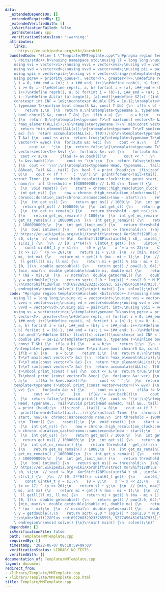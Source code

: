 ```yaml
---
data:
  _extendedDependsOn: []
  _extendedRequiredBy: []
  _extendedVerifiedWith: []
  _isVerificationFailed: false
  _pathExtension: cpp
  _verificationStatusIcon: ':warning:'
  attributes:
    links:
    - https://en.wikipedia.org/wiki/Xorshift
  bundledCode: "#line 1 \"Template/MMTemplate.cpp\"\n#pragma region template\n#include\
    \ <bits/stdc++.h>\nusing namespace std;\nusing ll = long long;\nusing vi = vector<int>;\n\
    using vvi = vector<vi>;\nusing vvvi = vector<vvi>;\nusing vd = vector<double>;\n\
    using vvd = vector<vd>;\nusing vvvd = vector<vvd>;\nusing pii = pair<int, int>;\n\
    using vpii = vector<pii>;\nusing vs = vector<string>;\ntemplate<typename T>\n\
    using pqrev = priority_queue<T, vector<T>, greater<T>>;\n#define rep(i, n) for(int\
    \ i = 0, i##_end = (n); i < i##_end; i++)\n#define repb(i, n) for(int i = (n)-1;\
    \ i >= 0; i--)\n#define repr(i, a, b) for(int i = (a), i##_end = (b); i < i##_end;\
    \ i++)\n#define reprb(i, a, b) for(int i = (b)-1, i##_end = (a); i >= i##_end;\
    \ i--)\n#define ALL(a) (a).begin(), (a).end()\n#define SZ(x) ((int)(x).size())\n\
    constexpr int INF = 1e9;\nconstexpr double EPS = 1e-12;\ntemplate<typename S,\
    \ typename T>\ninline bool chmax(S &a, const T &b) {\n  if(a < b) {\n    a = b;\n\
    \    return 1;\n  }\n  return 0;\n}\ntemplate<typename S, typename T>\ninline\
    \ bool chmin(S &a, const T &b) {\n  if(b < a) {\n    a = b;\n    return 1;\n \
    \ }\n  return 0;\n}\ntemplate<typename T>\nT max(const vector<T> &x) {\n  return\
    \ *max_element(ALL(x));\n}\ntemplate<typename T>\nT min(const vector<T> &x) {\n\
    \  return *min_element(ALL(x));\n}\ntemplate<typename T>\nT sum(const vector<T>\
    \ &x) {\n  return accumulate(ALL(x), T(0));\n}\n\ntemplate<typename T>\nbool print_(const\
    \ T &a) {\n  cout << a;\n  return true;\n}\ntemplate<typename T>\nbool print_(const\
    \ vector<T> &vec) {\n  for(auto &a: vec) {\n    cout << a;\n    if(&a != &vec.back())\n\
    \      cout << ' ';\n  }\n  return false;\n}\ntemplate<typename T>\nbool print_(const\
    \ vector<vector<T>> &vv) {\n  for(auto &v: vv) {\n    for(auto &a: v) {\n    \
    \  cout << a;\n      if(&a != &v.back())\n        cout << ' ';\n    }\n    if(&v\
    \ != &vv.back())\n      cout << '\\n';\n  }\n  return false;\n}\nvoid print()\
    \ {\n  cout << '\\n';\n}\ntemplate<typename Head, typename... Tail>\nvoid print(Head\
    \ &&head, Tail &&...tail) {\n  bool f = print_(head);\n  if(sizeof...(tail) !=\
    \ 0)\n    cout << (f ? ' ' : '\\n');\n  print(forward<Tail>(tail)...);\n}\n\n\
    struct Timer {\n  chrono::high_resolution_clock::time_point start, now;\n  chrono::nanoseconds\
    \ nano;\n  int threshold = 1930000000; // 1.93 s\n  Timer() {\n    reset();\n\
    \  }\n  void reset() {\n    start = chrono::high_resolution_clock::now();\n  }\n\
    \  int get_ns() {\n    now = chrono::high_resolution_clock::now();\n    nano =\
    \ chrono::duration_cast<chrono::nanoseconds>(now - start);\n    return nano.count();\n\
    \  }\n  int get_us() {\n    return get_ns() / 1000;\n  }\n  int get_ms() {\n \
    \   return get_ns() / 1000000;\n  }\n  int get_s() {\n    return get_ns() / 1000000000;\n\
    \  }\n  int get_ns_remain() {\n    return threshold - get_ns();\n  }\n  int get_us_remain()\
    \ {\n    return get_ns_remain() / 1000;\n  }\n  int get_ms_remain() {\n    return\
    \ get_ns_remain() / 1000000;\n  }\n  int get_s_remain() {\n    return get_ns_remain()\
    \ / 1000000000;\n  }\n  int get_limit_ms() {\n    return threshold / 1000000;\n\
    \  }\n  bool intime() {\n    return get_ns() <= threshold;\n  }\n} timer;\n\n\
    // https://en.wikipedia.org/wiki/Xorshift\nstruct XorShift128Plus {\n  uint64_t\
    \ s0, s1;\n  // seed != 0\n  XorShift128Plus(uint64_t s0_, uint64_t s1_): s0(s0_),\
    \ s1(s1_) {\n  }\n  // [0, 2**64)\n  uint64_t get() {\n    uint64_t x = s0;\n\
    \    const uint64_t y = s1;\n    s0 = y;\n    x ^= x << 23;\n    s1 = x ^ y ^\
    \ (x >> 17) ^ (y >> 26);\n    return s1 + y;\n  }\n  // [min, max]\n  int getint(int\
    \ mi, int ma) {\n    return mi + get() % (ma - mi + 1);\n  }\n  // [min, max]\n\
    \  ll getll(ll mi, ll ma) {\n    return mi + get() % (ma - mi + 1);\n  }\n  //\
    \ [0, 1)\n  double getdouble() {\n    return get() / pow(2.0, 64);\n  }\n  //\
    \ [min, max)\n  double getdouble(double mi, double ma) {\n    return mi + getdouble()\
    \ * (ma - mi);\n  }\n  // normal\n  double getnormal() {\n    double x = getdouble(),\
    \ y = getdouble();\n    return sqrt(-2.0 * log(x)) * cos(2.0 * M_PI * y);\n  }\n\
    };\n\nXorShift128Plus rnd(697268320233765593, 527745645107487933);\n\n#pragma\
    \ endregion\n\nvoid solve() {\n}\n\nint main() {\n  solve();\n}\n"
  code: "#pragma region template\n#include <bits/stdc++.h>\nusing namespace std;\n\
    using ll = long long;\nusing vi = vector<int>;\nusing vvi = vector<vi>;\nusing\
    \ vvvi = vector<vvi>;\nusing vd = vector<double>;\nusing vvd = vector<vd>;\nusing\
    \ vvvd = vector<vvd>;\nusing pii = pair<int, int>;\nusing vpii = vector<pii>;\n\
    using vs = vector<string>;\ntemplate<typename T>\nusing pqrev = priority_queue<T,\
    \ vector<T>, greater<T>>;\n#define rep(i, n) for(int i = 0, i##_end = (n); i <\
    \ i##_end; i++)\n#define repb(i, n) for(int i = (n)-1; i >= 0; i--)\n#define repr(i,\
    \ a, b) for(int i = (a), i##_end = (b); i < i##_end; i++)\n#define reprb(i, a,\
    \ b) for(int i = (b)-1, i##_end = (a); i >= i##_end; i--)\n#define ALL(a) (a).begin(),\
    \ (a).end()\n#define SZ(x) ((int)(x).size())\nconstexpr int INF = 1e9;\nconstexpr\
    \ double EPS = 1e-12;\ntemplate<typename S, typename T>\ninline bool chmax(S &a,\
    \ const T &b) {\n  if(a < b) {\n    a = b;\n    return 1;\n  }\n  return 0;\n\
    }\ntemplate<typename S, typename T>\ninline bool chmin(S &a, const T &b) {\n \
    \ if(b < a) {\n    a = b;\n    return 1;\n  }\n  return 0;\n}\ntemplate<typename\
    \ T>\nT max(const vector<T> &x) {\n  return *max_element(ALL(x));\n}\ntemplate<typename\
    \ T>\nT min(const vector<T> &x) {\n  return *min_element(ALL(x));\n}\ntemplate<typename\
    \ T>\nT sum(const vector<T> &x) {\n  return accumulate(ALL(x), T(0));\n}\n\ntemplate<typename\
    \ T>\nbool print_(const T &a) {\n  cout << a;\n  return true;\n}\ntemplate<typename\
    \ T>\nbool print_(const vector<T> &vec) {\n  for(auto &a: vec) {\n    cout <<\
    \ a;\n    if(&a != &vec.back())\n      cout << ' ';\n  }\n  return false;\n}\n\
    template<typename T>\nbool print_(const vector<vector<T>> &vv) {\n  for(auto &v:\
    \ vv) {\n    for(auto &a: v) {\n      cout << a;\n      if(&a != &v.back())\n\
    \        cout << ' ';\n    }\n    if(&v != &vv.back())\n      cout << '\\n';\n\
    \  }\n  return false;\n}\nvoid print() {\n  cout << '\\n';\n}\ntemplate<typename\
    \ Head, typename... Tail>\nvoid print(Head &&head, Tail &&...tail) {\n  bool f\
    \ = print_(head);\n  if(sizeof...(tail) != 0)\n    cout << (f ? ' ' : '\\n');\n\
    \  print(forward<Tail>(tail)...);\n}\n\nstruct Timer {\n  chrono::high_resolution_clock::time_point\
    \ start, now;\n  chrono::nanoseconds nano;\n  int threshold = 1930000000; // 1.93\
    \ s\n  Timer() {\n    reset();\n  }\n  void reset() {\n    start = chrono::high_resolution_clock::now();\n\
    \  }\n  int get_ns() {\n    now = chrono::high_resolution_clock::now();\n    nano\
    \ = chrono::duration_cast<chrono::nanoseconds>(now - start);\n    return nano.count();\n\
    \  }\n  int get_us() {\n    return get_ns() / 1000;\n  }\n  int get_ms() {\n \
    \   return get_ns() / 1000000;\n  }\n  int get_s() {\n    return get_ns() / 1000000000;\n\
    \  }\n  int get_ns_remain() {\n    return threshold - get_ns();\n  }\n  int get_us_remain()\
    \ {\n    return get_ns_remain() / 1000;\n  }\n  int get_ms_remain() {\n    return\
    \ get_ns_remain() / 1000000;\n  }\n  int get_s_remain() {\n    return get_ns_remain()\
    \ / 1000000000;\n  }\n  int get_limit_ms() {\n    return threshold / 1000000;\n\
    \  }\n  bool intime() {\n    return get_ns() <= threshold;\n  }\n} timer;\n\n\
    // https://en.wikipedia.org/wiki/Xorshift\nstruct XorShift128Plus {\n  uint64_t\
    \ s0, s1;\n  // seed != 0\n  XorShift128Plus(uint64_t s0_, uint64_t s1_): s0(s0_),\
    \ s1(s1_) {\n  }\n  // [0, 2**64)\n  uint64_t get() {\n    uint64_t x = s0;\n\
    \    const uint64_t y = s1;\n    s0 = y;\n    x ^= x << 23;\n    s1 = x ^ y ^\
    \ (x >> 17) ^ (y >> 26);\n    return s1 + y;\n  }\n  // [min, max]\n  int getint(int\
    \ mi, int ma) {\n    return mi + get() % (ma - mi + 1);\n  }\n  // [min, max]\n\
    \  ll getll(ll mi, ll ma) {\n    return mi + get() % (ma - mi + 1);\n  }\n  //\
    \ [0, 1)\n  double getdouble() {\n    return get() / pow(2.0, 64);\n  }\n  //\
    \ [min, max)\n  double getdouble(double mi, double ma) {\n    return mi + getdouble()\
    \ * (ma - mi);\n  }\n  // normal\n  double getnormal() {\n    double x = getdouble(),\
    \ y = getdouble();\n    return sqrt(-2.0 * log(x)) * cos(2.0 * M_PI * y);\n  }\n\
    };\n\nXorShift128Plus rnd(697268320233765593, 527745645107487933);\n\n#pragma\
    \ endregion\n\nvoid solve() {\n}\n\nint main() {\n  solve();\n}"
  dependsOn: []
  isVerificationFile: false
  path: Template/MMTemplate.cpp
  requiredBy: []
  timestamp: '2022-06-07 08:18:59+09:00'
  verificationStatus: LIBRARY_NO_TESTS
  verifiedWith: []
documentation_of: Template/MMTemplate.cpp
layout: document
redirect_from:
- /library/Template/MMTemplate.cpp
- /library/Template/MMTemplate.cpp.html
title: Template/MMTemplate.cpp
---
```

